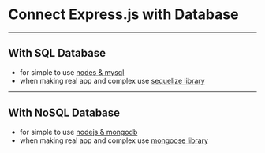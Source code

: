 # Connect Express.js with Database

--------------------------------------------------------------------------------

## With SQL Database
* for simple to use [nodes & mysql](https://www.w3schools.com/nodejs/nodejs_mysql.asp)
* when making real app and complex use [sequelize library](http://docs.sequelizejs.com/)

--------------------------------------------------------------------------------

## With NoSQL Database
* for simple to use [nodejs & mongodb](https://www.w3schools.com/nodejs/nodejs_mongodb.asp)
* when making real app and complex use [mongoose library](https://mongoosejs.com/)
